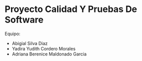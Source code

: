 # Proyecto Calidad Y Pruebas De Software
Equipo:
- Abigial Silva Diaz 
- Yadira Yudith Cordero Morales 
- Adriana Berenice Maldonado Garcia 
